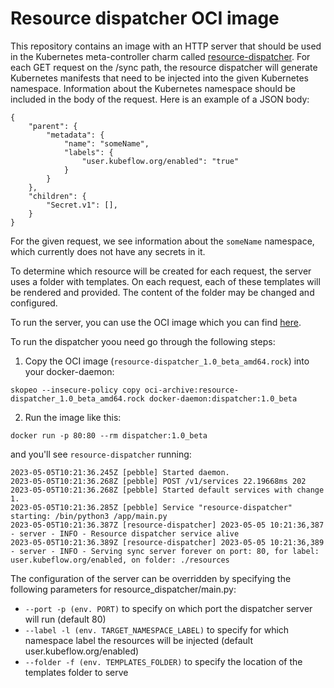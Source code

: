 # Resource dispatcher OCI image

This repository contains an image with an HTTP server that should be used in the Kubernetes meta-controller charm called [resource-dispatcher](https://github.com/canonical/resource-dispatcher). For each GET request on the /sync path, the resource dispatcher will generate Kubernetes manifests that need to be injected into the given Kubernetes namespace. Information about the Kubernetes namespace should be included in the body of the request. Here is an example of a JSON body:

```
{
    "parent": {
        "metadata": {
            "name": "someName",
            "labels": {
                "user.kubeflow.org/enabled": "true"
            }
        }
    },
    "children": {
        "Secret.v1": [],
    }
}
```

For the given request, we see information about the `someName` namespace, which currently does not have any secrets in it.

To determine which resource will be created for each request, the server uses a folder with templates. On each request, each of these templates will be rendered and provided. The content of the folder may be changed and configured.

To run the server, you can use the OCI image which you can find [here](https://hub.docker.com/r/charmedkubeflow/resource-dispatcher/tags).


To run the dispatcher yoou need go through the following steps:

1. Copy the OCI image (`resource-dispatcher_1.0_beta_amd64.rock`) into your docker-daemon:

```shell
skopeo --insecure-policy copy oci-archive:resource-dispatcher_1.0_beta_amd64.rock docker-daemon:dispatcher:1.0_beta
```

2. Run the image like this:
```
docker run -p 80:80 --rm dispatcher:1.0_beta
```

and you'll see `resource-dispatcher` running:

```shell
2023-05-05T10:21:36.245Z [pebble] Started daemon.
2023-05-05T10:21:36.268Z [pebble] POST /v1/services 22.19668ms 202
2023-05-05T10:21:36.268Z [pebble] Started default services with change 1.
2023-05-05T10:21:36.285Z [pebble] Service "resource-dispatcher" starting: /bin/python3 /app/main.py
2023-05-05T10:21:36.387Z [resource-dispatcher] 2023-05-05 10:21:36,387 - server - INFO - Resource dispatcher service alive
2023-05-05T10:21:36.389Z [resource-dispatcher] 2023-05-05 10:21:36,389 - server - INFO - Serving sync server forever on port: 80, for label: user.kubeflow.org/enabled, on folder: ./resources

```

The configuration of the server can be overridden by specifying the following parameters for resource_dispatcher/main.py:

- `--port -p (env. PORT)` to specify on which port the dispatcher server will run (default 80)
- `--label -l (env. TARGET_NAMESPACE_LABEL)` to specify for which namespace label the resources will be injected (default user.kubeflow.org/enabled)
- `--folder -f (env. TEMPLATES_FOLDER)` to specify the location of the templates folder to serve
